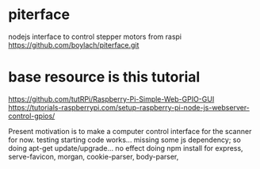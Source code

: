 # piterface
nodejs interface to control stepper motors from raspi
https://github.com/boylach/piterface.git

# base resource is this tutorial
https://github.com/tutRPi/Raspberry-Pi-Simple-Web-GPIO-GUI
https://tutorials-raspberrypi.com/setup-raspberry-pi-node-js-webserver-control-gpios/

Present motivation is to make a computer control interface for the scanner for now.
testing starting code works... 
	missing some js dependency; so doing apt-get update/upgrade... no effect
	doing npm install for express, serve-favicon, morgan, cookie-parser, body-parser, 